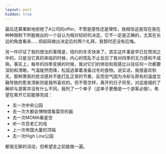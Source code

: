 ```yaml
---
layout: post
hidden: true
---
```

最后还算果断地拒绝了A公司的offer。不管是感性还是理性，我相信这是现在我在种种限制下所能做出的一个自认为相对较好的决定。它不一定是正确的，尤其在长远的角度看来……但起码做出决定后的两个礼拜，我暂时还没有后悔。

另一件印证了我的想法的事情是，纽约的冬天快来了。其实这件事是早已在预测之中的，只是当它真的来临的时候，内心的慌乱不止反应了我对四季的无力感和不成熟。事实上，每年的四季变换的时候，我对它们的体验和观感比以往任何一次都要深刻和清晰。气温陡然而降，松鼠逃窜着准备过冬的食物。说实话，我很喜欢秋天。那种萧索的悲凉感并不能打乱正常的节奏，反而空气因为冷却与原有的温度交融导致的愈发清新则是我所喜欢的。但不管怎样，离开的日子将至，对这座城的了解却与游客并没有什么不同。我列了一个单子（这单子更像是一个游客必做），希望在离开它前能够完成：

  * 去一次中央公园
  * 去一次大都会博物馆看莫奈的画
  * 去一次MOMA看星空
  * 听一次百老汇的戏
  * 上一次帝国大厦的顶端
  * 去一次High Line公园

都很无聊的活动，但希望走之前能做一遍。